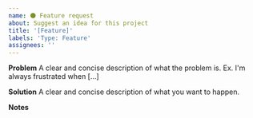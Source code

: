 ```yaml
---
name: 🌑 Feature request
about: Suggest an idea for this project
title: '[Feature]'
labels: 'Type: Feature'
assignees: ''
---
```


**Problem**
A clear and concise description of what the problem is. Ex. I'm always frustrated when [...]

**Solution**
A clear and concise description of what you want to happen.

**Notes**

